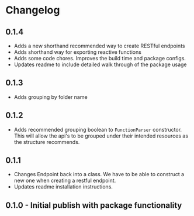 # Changelog


## 0.1.4

- Adds a new shorthand recommended way to create RESTful endpoints
- Adds shorthand way for exporting reactive functions
- Adds some code chores. Improves the build time and package configs.
- Updates readme to include detailed walk through of the package usage

## 0.1.3

- Adds grouping by folder name

## 0.1.2

- Adds recommended grouping boolean to `FunctionParser` constructor. This will allow the api's to be grouped under their intended resources as the structure recommends.

## 0.1.1

- Changes Endpoint back into a class. We have to be able to construct a new one when creating a restful endpoint.
- Updates readme installation instructions.

## 0.1.0 - Initial publish with package functionality

